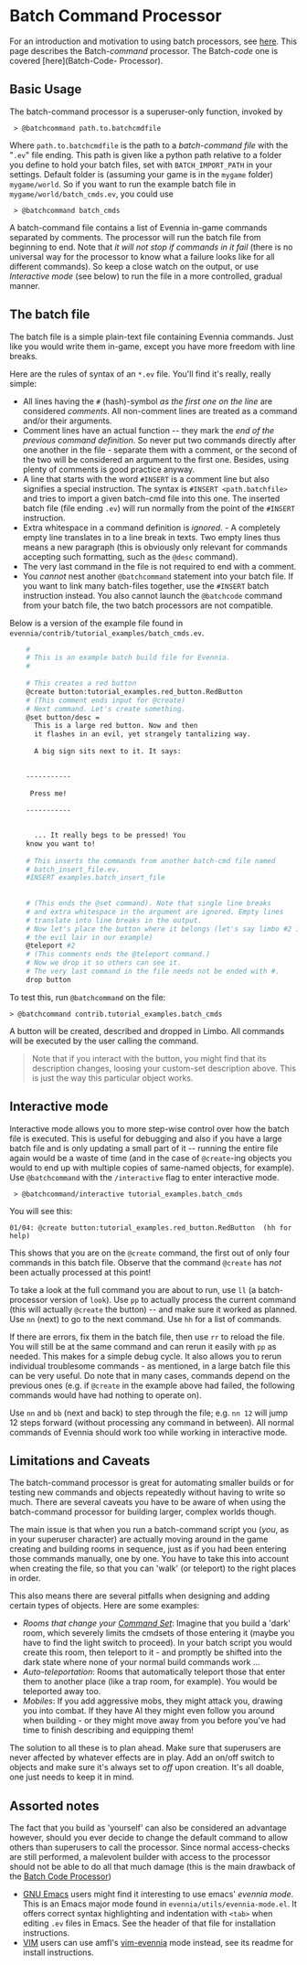 # Batch Command Processor


For an introduction and motivation to using batch processors, see [here](Component/Batch-Processors). This
page describes the Batch-*command* processor. The Batch-*code* one is covered [here](Batch-Code-
Processor).

## Basic Usage

The batch-command processor is a superuser-only function, invoked by 

     > @batchcommand path.to.batchcmdfile

Where `path.to.batchcmdfile` is the path to a *batch-command file* with the "`.ev`" file ending.
This path is given like a python path relative to a folder you define to hold your batch files, set
with `BATCH_IMPORT_PATH` in your settings. Default folder is (assuming your game is in the `mygame`
folder) `mygame/world`. So if you want to run the example batch file in
`mygame/world/batch_cmds.ev`, you could use

     > @batchcommand batch_cmds

A batch-command file contains a list of Evennia in-game commands separated by comments. The
processor will run the batch file from beginning to end. Note that *it will not stop if commands in
it fail* (there is no universal way for the processor to know what a failure looks like for all
different commands). So keep a close watch on the output, or use *Interactive mode* (see below) to
run the file in a more controlled, gradual manner.

## The batch file

The batch file is a simple plain-text file containing Evennia commands. Just like you would write
them in-game, except you have more freedom with line breaks.

Here are the rules of syntax of an `*.ev` file. You'll find it's really, really simple:

- All lines having the `#` (hash)-symbol *as the first one on the line* are considered *comments*.
All non-comment lines are treated as a command and/or their arguments.
- Comment lines have an actual function -- they mark the *end of the previous command definition*.
So never put two commands directly after one another in the file - separate them with a comment, or
the second of the two will be considered an argument to the first one. Besides, using plenty of
comments is good practice anyway.
- A line that starts with the word `#INSERT` is a comment line but also signifies a special
instruction. The syntax is `#INSERT <path.batchfile>` and tries to import a given batch-cmd file
into this one. The inserted batch file (file ending `.ev`) will run normally from the point of the
`#INSERT` instruction.
- Extra whitespace in a command definition is *ignored*.  - A completely empty line translates in to
a line break in texts. Two empty lines thus means a new paragraph (this is obviously only relevant
for commands accepting such formatting, such as the `@desc` command).
- The very last command in the file is not required to end with a comment.
- You *cannot* nest another `@batchcommand` statement into your batch file. If you want to link many
batch-files together, use the `#INSERT` batch instruction instead. You also cannot launch the
`@batchcode` command from your batch file, the two batch processors are not compatible.

Below is a version of the example file found in `evennia/contrib/tutorial_examples/batch_cmds.ev`. 

```bash
    #
    # This is an example batch build file for Evennia. 
    #
    
    # This creates a red button
    @create button:tutorial_examples.red_button.RedButton
    # (This comment ends input for @create)
    # Next command. Let's create something. 
    @set button/desc = 
      This is a large red button. Now and then 
      it flashes in an evil, yet strangely tantalizing way. 
    
      A big sign sits next to it. It says:

    
    -----------
    
     Press me! 
    
    -----------

    
      ... It really begs to be pressed! You 
    know you want to! 
    
    # This inserts the commands from another batch-cmd file named
    # batch_insert_file.ev.
    #INSERT examples.batch_insert_file
    
      
    # (This ends the @set command). Note that single line breaks 
    # and extra whitespace in the argument are ignored. Empty lines 
    # translate into line breaks in the output.
    # Now let's place the button where it belongs (let's say limbo #2 is 
    # the evil lair in our example)
    @teleport #2
    # (This comments ends the @teleport command.) 
    # Now we drop it so others can see it. 
    # The very last command in the file needs not be ended with #.
    drop button
```

To test this, run `@batchcommand` on the file: 

    > @batchcommand contrib.tutorial_examples.batch_cmds

A button will be created, described and dropped in Limbo. All commands will be executed by the user
calling the command.

> Note that if you interact with the button, you might find that its description changes, loosing
your custom-set description above. This is just the way this particular object works.

## Interactive mode

Interactive mode allows you to more step-wise control over how the batch file is executed. This is
useful for debugging and also if you have a large batch file and is only updating a small part of it
-- running the entire file again would be a waste of time (and in the case of `@create`-ing objects
you would to end up with multiple copies of same-named objects, for example). Use `@batchcommand`
with the `/interactive` flag to enter interactive mode.

     > @batchcommand/interactive tutorial_examples.batch_cmds

You will see this:

    01/04: @create button:tutorial_examples.red_button.RedButton  (hh for help) 

This shows that you are on the `@create` command, the first out of only four commands in this batch
file. Observe that the command `@create` has *not* been actually processed at this point!

To take a look at the full command you are about to run, use `ll` (a batch-processor version of
`look`). Use `pp` to actually process the current command (this will actually `@create` the button)
-- and make sure it worked as planned. Use `nn` (next) to go to the next command.  Use `hh` for a
list of commands.

If there are errors, fix them in the batch file, then use `rr` to reload the file. You will still be
at the same command and can rerun it easily with `pp` as needed. This makes for a simple debug
cycle. It also allows you to rerun individual troublesome commands - as mentioned, in a large batch
file this can be very useful. Do note that in many cases, commands depend on the previous ones (e.g.
if `@create` in the example above had failed, the following commands would have had nothing to
operate on).

Use `nn` and `bb` (next and back) to step through the file; e.g. `nn 12` will jump 12 steps forward
(without processing any command in between). All normal commands of Evennia should work too while
working in interactive mode.

## Limitations and Caveats

The batch-command processor is great for automating smaller builds or for testing new commands and
objects repeatedly without having to write so much. There are several caveats you have to be aware
of when using the batch-command processor for building larger, complex worlds though.

The main issue is that when you run a batch-command script you (*you*, as in your superuser
character) are actually moving around in the game creating and building rooms in sequence, just as
if you had been entering those commands manually, one by one. You have to take this into account
when creating the file, so that you can 'walk' (or teleport) to the right places in order.

This also means there are several pitfalls when designing and adding certain types of objects. Here
are some examples:

- *Rooms that change your [Command Set](Component/Command-Sets)*: Imagine that you build a 'dark' room, which
severely limits the cmdsets of those entering it (maybe you have to find the light switch to
proceed). In your batch script you would create this room, then teleport to it - and promptly be
shifted into the dark state where none of your normal build commands work ...
- *Auto-teleportation*: Rooms that automatically teleport those that enter them to another place
(like a trap room, for example). You would be teleported away too.
- *Mobiles*: If you add aggressive mobs, they might attack you, drawing you into combat. If they
have AI they might even follow you around when building - or they might move away from you before
you've had time to finish describing and equipping them!

The solution to all these is to plan ahead. Make sure that superusers are never affected by whatever
effects are in play. Add an on/off switch to objects and make sure it's always set to *off* upon
creation. It's all doable, one just needs to keep it in mind.

## Assorted notes

The fact that you build as 'yourself' can also be considered an advantage however, should you ever
decide to change the default command to allow others than superusers to call the processor. Since
normal access-checks are still performed, a malevolent builder with access to the processor should
not be able to do all that much damage (this is the main drawback of the [Batch Code
Processor](Batch-Code-Processor))

- [GNU Emacs](https://www.gnu.org/software/emacs/) users might find it interesting to use emacs'
*evennia mode*. This is an Emacs major mode found in `evennia/utils/evennia-mode.el`. It offers
correct syntax highlighting and indentation with `<tab>` when editing `.ev` files in Emacs. See the
header of that file for installation instructions.
- [VIM](http://www.vim.org/) users can use amfl's [vim-evennia](https://github.com/amfl/vim-evennia)
mode instead, see its readme for install instructions.